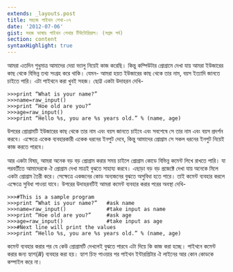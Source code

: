 ```yaml
---
extends: _layouts.post
title: সহজে পাইথন শেখা-০৭
date: '2012-07-06'
gist: সহজ ভাষায় পাইথন শেখার টিউটোরিয়াল। (সপ্তম পর্ব)
section: content
syntaxHighlight: true
---
```


আমরা এতদিন শুধুমাত্র আমাদের দেয়া ভ্যালু নিয়েই কাজ করেছি। কিন্তু কম্পিউটার প্রোগ্রামে দেখা যায় আমরা ইউজারের কাছ থেকে বিভিন্ন তথ্য সংগ্রহ করে থাকি। যেমন- আমরা হয়ত ইউজারের কাছ থেকে তার নাম, বয়স ইত্যাদি জানতে চাইতে পারি। এটা পাইথনে করা খুবই সহজ। ছোট্ট একটা উদাহরন দেখি-

```
>>>print “What is your name?”
>>>name=raw_input()
>>>print “Hoe old are you?”
>>>age=raw_input()
>>>print “Hello %s, you are %s years old.” % (name, age)
```

উপরের প্রোগ্রামটি ইউজারের কাছ থেকে তার নাম এবং বয়স জানতে চাইবে এবং সবশেষে সে তার নাম এবং বয়স প্রদর্শন করবে। এক্ষেত্রে একেক ব্যবহারকারী একেক ধরনের ইনপুট দেবে, কিন্তু আমাদের প্রোগ্রাম সে সকল ধরনের ইনপুট নিয়েই কাজ করতে পারবে।

আর একটা বিষয়, আমরা অনেক বড় বড় প্রোগ্রাম করার সময় চাইলে প্রোগ্রাম কোডে বিভিন্ন কমেন্ট লিখে রাখতে পারি। যা পরবর্তীতে আমাদেরকে ঐ প্রোগ্রাম দেখা মাত্রই বুঝতে সাহায্য করবে। এছাড়া বড় বড় প্রজেক্টে দেখা যায় অনেকে মিলে একটা প্রোগ্রাম তৈরী করে। সেক্ষেত্রে একজনের কোড অন্যজনের বুঝতে অসুবিধা হতে পারে। তাই কমেন্ট ব্যবহার করলে এক্ষেত্রে সুবিধা পাওয়া যাবে। উপরের উদাহরনটিই আমরা কমেন্ট ব্যবহার করার পরের অবস্থা দেখি-

```
>>>#This is a sample program
>>>print “What is your name?”   #ask name
>>>name=raw_input()             #take input as name
>>>print “Hoe old are you?”     #ask age
>>>age=raw_input()              #take input as age
>>>#Next line will print the values
>>>print “Hello %s, you are %s years old.” % (name, age)
```

কমেন্ট ব্যবহার করার পর যে কেউ প্রোগ্রামটি দেখলেই বুঝতে পারবে এটা দিয়ে কি কাজ করা হচ্ছে। পাইথনে কমেন্ট করার জন্য হ্যাশ(#) ব্যবহার করা হয়। হ্যাশ চিহ্ন পাওয়ার পর পাইথন ইন্টারপ্রিটার ঐ লাইনের আর কোন কোডকে কম্পাইল করে না।
